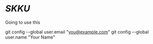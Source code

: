 # *SKKU*

Going to use this

 git config --global user.email "you@example.com"
  git config --global user.name "Your Name"
  